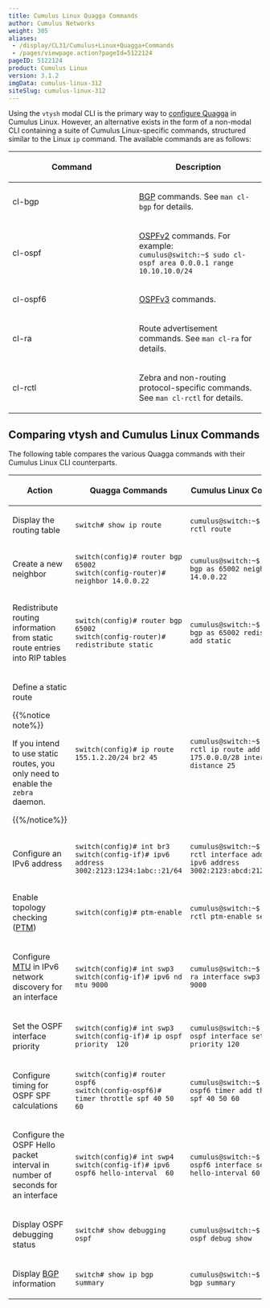```yaml
---
title: Cumulus Linux Quagga Commands
author: Cumulus Networks
weight: 305
aliases:
 - /display/CL31/Cumulus+Linux+Quagga+Commands
 - /pages/viewpage.action?pageId=5122124
pageID: 5122124
product: Cumulus Linux
version: 3.1.2
imgData: cumulus-linux-312
siteSlug: cumulus-linux-312
---
```

Using the `vtysh` modal CLI is the primary way to [configure
Quagga](/version/cumulus-linux-312/Layer_3_Features/Configuring_Quagga/)
in Cumulus Linux. However, an alternative exists in the form of a
non-modal CLI containing a suite of Cumulus Linux-specific commands,
structured similar to the Linux `ip` command. The available commands are
as follows:

<table>
<colgroup>
<col style="width: 50%" />
<col style="width: 50%" />
</colgroup>
<thead>
<tr class="header">
<th><p>Command</p></th>
<th><p>Description</p></th>
</tr>
</thead>
<tbody>
<tr class="odd">
<td><p>cl-bgp</p></td>
<td><p><a href="/version/cumulus-linux-312/Layer_3_Features/Border_Gateway_Protocol_-_BGP">BGP</a> commands. See <code>man cl-bgp</code> for details.</p></td>
</tr>
<tr class="even">
<td><p>cl-ospf</p></td>
<td><p><a href="/version/cumulus-linux-312/Layer_3_Features/Open_Shortest_Path_First_-_OSPF_-_Protocol">OSPFv2</a> commands. For example:<br />
<code>cumulus@switch:~$ sudo cl-ospf area 0.0.0.1 range 10.10.10.0/24</code></p></td>
</tr>
<tr class="odd">
<td><p>cl-ospf6</p></td>
<td><p><a href="/version/cumulus-linux-312/Layer_3_Features/Open_Shortest_Path_First_v3_-_OSPFv3_-_Protocol">OSPFv3</a> commands.</p></td>
</tr>
<tr class="even">
<td><p>cl-ra</p></td>
<td><p>Route advertisement commands. See <code>man cl-ra</code> for details.</p></td>
</tr>
<tr class="odd">
<td><p>cl-rctl</p></td>
<td><p>Zebra and non-routing protocol-specific commands. See <code>man cl-rctl</code> for details.</p></td>
</tr>
</tbody>
</table>

## <span>Comparing vtysh and Cumulus Linux Commands</span>

The following table compares the various Quagga commands with their
Cumulus Linux CLI counterparts.

<table>
<colgroup>
<col style="width: 33%" />
<col style="width: 33%" />
<col style="width: 33%" />
</colgroup>
<thead>
<tr class="header">
<th><p>Action</p></th>
<th><p>Quagga Commands</p></th>
<th><p>Cumulus Linux Commands</p></th>
</tr>
</thead>
<tbody>
<tr class="odd">
<td><p>Display the routing table</p></td>
<td><pre><code>switch# show ip route</code></pre></td>
<td><pre><code>cumulus@switch:~$ sudo cl-rctl route</code></pre></td>
</tr>
<tr class="even">
<td><p>Create a new neighbor</p></td>
<td><pre><code>switch(config)# router bgp 65002
switch(config-router)# neighbor 14.0.0.22</code></pre></td>
<td><pre><code>cumulus@switch:~$ sudo cl-bgp as 65002 neighbor add 14.0.0.22</code></pre></td>
</tr>
<tr class="odd">
<td><p>Redistribute routing information from static route entries into RIP tables</p></td>
<td><pre><code>switch(config)# router bgp 65002
switch(config-router)# redistribute static</code></pre></td>
<td><pre><code>cumulus@switch:~$ sudo cl-bgp as 65002 redistribute add static</code></pre></td>
</tr>
<tr class="even">
<td><p>Define a static route</p>
<p>{{%notice note%}}</p>
<p>If you intend to use static routes, you only need to enable the <code>zebra</code> daemon.</p>
<p>{{%/notice%}}</p></td>
<td><pre><code>switch(config)# ip route 155.1.2.20/24 br2 45</code></pre></td>
<td><pre><code>cumulus@switch:~$ sudo cl-rctl ip route add 175.0.0.0/28 interface br1 distance 25</code></pre></td>
</tr>
<tr class="odd">
<td><p>Configure an IPv6 address</p></td>
<td><pre><code>switch(config)# int br3
switch(config-if)# ipv6 address  3002:2123:1234:1abc::21/64</code></pre></td>
<td><pre><code>cumulus@switch:~$ sudo cl-rctl interface add swp3 ipv6 address 3002:2123:abcd:2120::41/64</code></pre></td>
</tr>
<tr class="even">
<td><p>Enable topology checking (<a href="/version/cumulus-linux-312/Layer_1_and_Layer_2_Features/Prescriptive_Topology_Manager_-_PTM">PTM</a>)</p></td>
<td><pre><code>switch(config)# ptm-enable</code></pre></td>
<td><pre><code>cumulus@switch:~$ sudo cl-rctl ptm-enable set</code></pre></td>
</tr>
<tr class="odd">
<td><p>Configure <a href="Layer_1_and_Switch_Port_Attributes.html#src-5122107_Layer1andSwitchPortAttributes-mtu">MTU</a> in IPv6 network discovery for an interface</p></td>
<td><pre><code>switch(config)# int swp3
switch(config-if)# ipv6 nd mtu 9000</code></pre></td>
<td><pre><code>cumulus@switch:~$ sudo cl-ra interface swp3 set mtu 9000</code></pre></td>
</tr>
<tr class="even">
<td><p>Set the OSPF interface priority</p></td>
<td><pre><code>switch(config)# int swp3
switch(config-if)# ip ospf priority  120</code></pre></td>
<td><pre><code>cumulus@switch:~$ sudo cl-ospf interface set swp3 priority 120</code></pre></td>
</tr>
<tr class="odd">
<td><p>Configure timing for OSPF SPF calculations</p></td>
<td><pre><code>switch(config)# router ospf6
switch(config-ospf6)# timer throttle spf 40 50 60</code></pre></td>
<td><pre><code>cumulus@switch:~$ sudo cl-ospf6 timer add throttle spf 40 50 60</code></pre></td>
</tr>
<tr class="even">
<td><p>Configure the OSPF Hello packet interval in number of seconds for an interface</p></td>
<td><pre><code>switch(config)# int swp4
switch(config-if)# ipv6 ospf6 hello-interval  60 </code></pre></td>
<td><pre><code>cumulus@switch:~$ sudo cl-ospf6 interface set swp4 hello-interval 60</code></pre></td>
</tr>
<tr class="odd">
<td><p>Display OSPF debugging status</p></td>
<td><pre><code>switch# show debugging ospf</code></pre></td>
<td><pre><code>cumulus@switch:~$ sudo cl-ospf debug show</code></pre></td>
</tr>
<tr class="even">
<td><p>Display <a href="/version/cumulus-linux-312/Layer_3_Features/Border_Gateway_Protocol_-_BGP">BGP</a> information</p></td>
<td><pre><code>switch# show ip bgp summary</code></pre></td>
<td><pre><code>cumulus@switch:~$ sudo cl-bgp summary </code></pre></td>
</tr>
</tbody>
</table>

<article id="html-search-results" class="ht-content" style="display: none;">

</article>

<footer id="ht-footer">

</footer>
